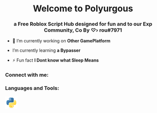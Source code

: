 <h1 align="center">Welcome to Polyurgous</h1>
<h3 align="center">a Free Roblox Script Hub designed for fun and to our Exp Community, Co By ♡› rou#7971</h3>

- 🔭 I’m currently working on **Other GamePlatform**

- I’m currently learning **a Bypasser**

- ⚡ Fun fact **I Dont know what Sleep Means**

<h3 align="left">Connect with me:</h3>
<p align="left">
</p>

<h3 align="left">Languages and Tools:</h3>
<p align="left"> <a href="https://www.python.org" target="_blank" rel="noreferrer"> <img src="https://raw.githubusercontent.com/devicons/devicon/master/icons/python/python-original.svg" alt="python" width="40" height="40"/> </a> </p>

